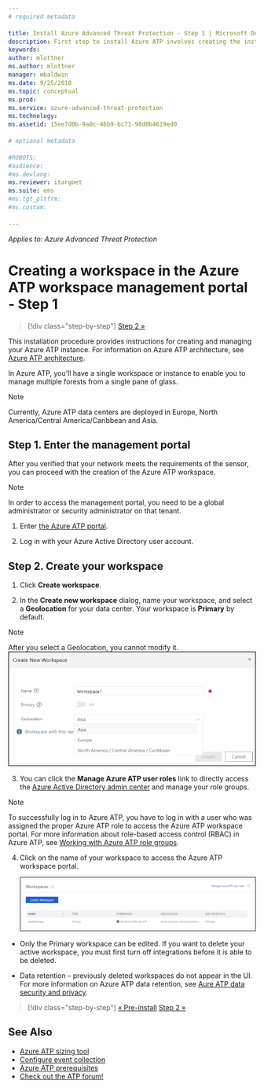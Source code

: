 ```yaml
---
# required metadata

title: Install Azure Advanced Threat Protection - Step 1 | Microsoft Docs
description: First step to install Azure ATP involves creating the instance for your Azure ATP deployment.
keywords:
author: mlottner
ms.author: mlottner
manager: mbaldwin
ms.date: 9/25/2018
ms.topic: conceptual
ms.prod:
ms.service: azure-advanced-threat-protection
ms.technology:
ms.assetid: 15ee7d0b-9a0c-46b9-bc71-98d0b4619ed0

# optional metadata

#ROBOTS:
#audience:
#ms.devlang:
ms.reviewer: itargoet
ms.suite: ems
#ms.tgt_pltfrm:
#ms.custom:

---
```


*Applies to: Azure Advanced Threat Protection*


# Creating a workspace in the Azure ATP workspace management portal - Step 1

> [!div class="step-by-step"]
> [Step 2 »](install-atp-step2.md)

This installation procedure provides instructions for creating and managing your Azure ATP instance. For information on Azure ATP architecture, see [Azure ATP architecture](atp-architecture.md).

In Azure ATP, you'll have a single workspace or instance to enable you to manage multiple forests from a single pane of glass. 

> [!NOTE]
> Currently, Azure ATP data centers are deployed in Europe, North America/Central America/Caribbean and Asia.

## Step 1. Enter the management portal

After you verified that your network meets the requirements of the sensor, you can proceed with the creation of the Azure ATP workspace.

> [!NOTE]
>In order to access the management portal, you need to be a global administrator or security administrator on that tenant.


1.  Enter [the Azure ATP portal](https://portal.atp.azure.com).

2.  Log in with your Azure Active Directory user account.

## Step 2. Create your workspace

1. Click **Create workspace**.

2. In the **Create new workspace** dialog, name your workspace, and select a **Geolocation** for your data center. Your workspace is **Primary** by default. 
 > [!NOTE]
 > After you select a Geolocation, you cannot modify it.
    ![Azure ATP workspace](media/create-workspace.png)

3. You can click the **Manage Azure ATP user roles** link to directly access the [Azure Active Directory admin center](https://docs.microsoft.com/azure/active-directory/active-directory-assign-admin-roles-azure-portal) and manage your role groups.

 > [!NOTE]
 > To successfully log in to Azure ATP, you have to log in with a user who was assigned the proper Azure ATP role to access the Azure ATP workspace portal. For more information about role-based access control (RBAC) in Azure ATP, see [Working with Azure ATP role groups](atp-role-groups.md).

4. Click on the name of your workspace to access the Azure ATP workspace portal.

    ![Azure ATP workspaces](media/atp-workspaces.png)

- Only the Primary workspace can be edited. If you want to delete your active workspace, you must first turn off integrations before it is able to be deleted.

- Data retention – previously deleted workspaces do not appear in the UI. For more information on Azure ATP data retention, see [Aure ATP data security and privacy](atp-privacy-compliance.md).


> [!div class="step-by-step"]
> [« Pre-install](configure-port-mirroring.md)
> [Step 2 »](install-atp-step2.md)


## See Also
- [Azure ATP sizing tool](http://aka.ms/aatpsizingtool)
- [Configure event collection](configure-event-collection.md)
- [Azure ATP prerequisites](atp-prerequisites.md)
- [Check out the ATP forum!](https://aka.ms/azureatpcommunity)
